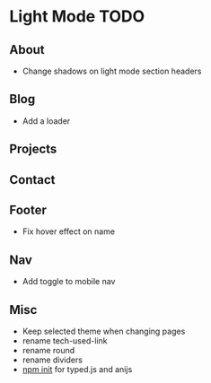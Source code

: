# Light Mode TODO

## About

- Change shadows on light mode section headers

## Blog

- Add a loader

## Projects

## Contact

## Footer

- Fix hover effect on name

## Nav

- Add toggle to mobile nav

## Misc

- Keep selected theme when changing pages
- rename tech-used-link
- rename round
- rename dividers
- [npm init](https://nodesource.com/blog/an-absolute-beginners-guide-to-using-npm/) for typed.js and anijs
